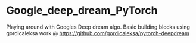 # Google_deep_dream_PyTorch

Playing around with Googles Deep dream algo. 
Basic building blocks using gordicaleksa work @ https://github.com/gordicaleksa/pytorch-deepdream
